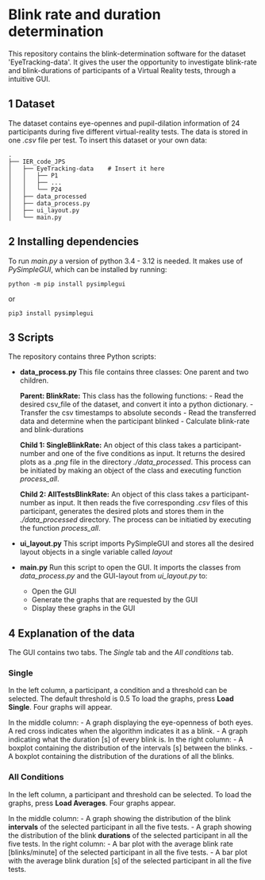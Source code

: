 # Blink rate and duration determination
This repository contains the blink-determination software for the dataset 'EyeTracking-data'. It gives the user the opportunity to investigate 
blink-rate and blink-durations of participants of a Virtual Reality tests, through a intuitive GUI.

## 1 Dataset
The dataset contains eye-opennes and pupil-dilation information of 24 participants during five different virtual-reality tests.
The data is stored in one *.csv* file per test. 
To insert this dataset or your own data:

    .
    ├── IER_code_JPS            
    │   ├── EyeTracking-data    # Insert it here
    │   │   ├── P1
    │   │   ├── ...  
    │   │   └── P24     
    │   ├── data_processed     
    │   ├── data_process.py                
    │   ├── ui_layout.py    
    │   └── main.py      


## 2 Installing dependencies
To run *main.py* a version of python 3.4 - 3.12 is needed.
It makes use of *PySimpleGUI*, which can be installed by running:

    python -m pip install pysimplegui

or 

    pip3 install pysimplegui

## 3 Scripts 
The repository contains three Python scripts:
- **data_process.py**
    This file contains three classes: One parent and two children.

    **Parent: BlinkRate:**
    This class has the following functions:
        - Read the desired csv_file of the dataset, and convert it into a python dictionary. 
        - Transfer the csv timestamps to absolute seconds
        - Read the transferred data and determine when the participant blinked
        - Calculate blink-rate and blink-durations 
    
    **Child 1: SingleBlinkRate:**
    An object of this class takes a participant-number and one of the five conditions as input. 
    It returns the desired plots as a *.png* file in the directory *./data_processed*.
    This process can be initiated by making an object of the class and executing function *process_all*.

    **Child 2: AllTestsBlinkRate:**
    An object of this class takes a participant-number as input.
    It then reads the five corresponding *.csv* files of this participant, generates the desired plots and stores them in the
    *./data_processed* directory. The process can be initiatied by executing the function *process_all*.

- **ui_layout.py**
    This script imports PySimpleGUI and stores all the desired layout objects in a single variable called *layout*

- **main.py**
    Run this script to open the GUI.
    It imports the classes from *data_process.py* and the GUI-layout from *ui_layout.py* to:
    - Open the GUI
    - Generate the graphs that are requested by the GUI
    - Display these graphs in the GUI 

## 4 Explanation of the data
The GUI contains two tabs. The *Single* tab and the *All conditions* tab.

### Single
In the left column, a participant, a condition and a threshold can be selected. The default threshold is 0.5
To load the graphs, press **Load Single**. Four graphs will appear. 

In the middle column:
    - A graph displaying the eye-openness of both eyes. A red cross indicates when the algorithm indicates it as a blink.
    - A graph indicating what the duration [s] of every blink is. 
In the right column:
    - A boxplot containing the distribution of the intervals [s] between the blinks.
    - A boxplot containing the distribution of the durations of all the blinks.

### All Conditions
In the left column, a participant and threshold can be selected. To load the graphs, press **Load Averages**.
Four graphs appear.

In the middle column:
    - A graph showing the distribution of the blink **intervals** of the selected participant in all the five tests.
    - A graph showing the distribution of the blink **durations** of the selected participant in all the five tests.
In the right column:
    - A bar plot with the average blink rate [blinks/minute] of the selected participant in all the five tests.
    - A bar plot with the average blink duration [s] of the selected participant in all the five tests.